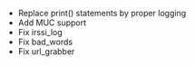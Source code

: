 - Replace print() statements by proper logging
- Add MUC support
- Fix irssi_log
- Fix bad_words
- Fix url_grabber
